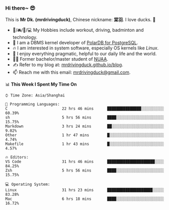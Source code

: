 ### Hi there~ 😎

This is **Mr Dk. (mrdrivingduck)**, Chinese nickname: **棠羽**. I love ducks. 🦆

- 💪/🚘/🏸/💻 My Hobbies include workout, driving, badminton and technology.
- 🍊 I am a DBMS kernel developer of [PolarDB for PostgreSQL](https://github.com/ApsaraDB/PolarDB-for-PostgreSQL).
- 🔥 I am interested in system software, especially OS kernels like *Linux*.
- 🔧 I enjoy everything pragmatic, helpful to our daily life and the world.
- 👨‍🎓 Former bachelor/master student of [NUAA](https://en.wikipedia.org/wiki/Nanjing_University_of_Aeronautics_and_Astronautics).
- ✍ Refer to my blog at: [mrdrivingduck.github.io/blog](https://www.mrdrivingduck.cn/blog/#/).
- 📫 Reach me with this email: [mrdrivingduck@gmail.com](mailto:mrdrivingduck@gmail.com).

<!--START_SECTION:waka-->
📊 **This Week I Spent My Time On** 

```text
⌚︎ Time Zone: Asia/Shanghai

💬 Programming Languages: 
C                        22 hrs 46 mins      ███████████████░░░░░░░░░░   60.39% 
sh                       5 hrs 56 mins       ████░░░░░░░░░░░░░░░░░░░░░   15.75% 
Markdown                 3 hrs 24 mins       ██░░░░░░░░░░░░░░░░░░░░░░░   9.02% 
Other                    1 hr 47 mins        █░░░░░░░░░░░░░░░░░░░░░░░░   4.74% 
Makefile                 1 hr 43 mins        █░░░░░░░░░░░░░░░░░░░░░░░░   4.57%

🔥 Editors: 
VS Code                  31 hrs 46 mins      █████████████████████░░░░   84.25% 
Zsh                      5 hrs 56 mins       ████░░░░░░░░░░░░░░░░░░░░░   15.75%

💻 Operating System: 
Linux                    31 hrs 23 mins      ████████████████████░░░░░   83.28% 
Mac                      6 hrs 18 mins       ████░░░░░░░░░░░░░░░░░░░░░   16.72%

```


<!--END_SECTION:waka-->

<!-- ![Mr Dk.'s GitHub Stats](https://github-readme-stats.vercel.app/api?username=mrdrivingduck&count_private&show_icons=true&theme=buefy) -->

<!-- ![Most Used Languages](https://github-readme-stats.vercel.app/api/top-langs/?username=mrdrivingduck&exclude_repo=mips32-CPU,snort-tcp-socket&theme=buefy&layout=compact&langs_count=10) -->


<!--
**mrdrivingduck/mrdrivingduck** is a ✨ _special_ ✨ repository because its `README.md` (this file) appears on your GitHub profile.

Here are some ideas to get you started:

- 🔭 I’m currently working on ...
- 🌱 I’m currently learning ...
- 👯 I’m looking to collaborate on ...
- 🤔 I’m looking for help with ...
- 💬 Ask me about ...
- 📫 How to reach me: ...
- 😄 Pronouns: ...
- ⚡ Fun fact: ...
-->
